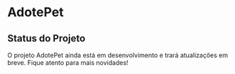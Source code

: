 # AdotePet

## Status do Projeto
O projeto AdotePet ainda está em desenvolvimento e trará atualizações em breve. Fique atento para mais novidades!

